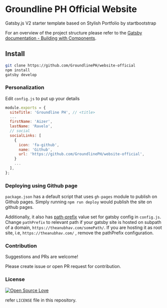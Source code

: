# Groundline PH Official Website

Gatsby.js V2 starter template based on Stylish Portfolio by startbootstrap

For an overview of the project structure please refer to the [Gatsby documentation - Building with Components](https://www.gatsbyjs.org/docs/building-with-components/).

## Install

```sh
git clone https://github.com/GroundlinePH/website-official
npm install
gatsby develop
```

### Personalization

Edit `config.js` to put up your details

```javascript
module.exports = {
  siteTitle: 'Groundline PH', // <title>
  ...
  firstName: 'Aizer',
  lastName: 'Ravelo',
  // social
  socialLinks: [
    {
      icon: 'fa-github',
      name: 'Github',
      url: 'https://github.com/GroundlinePH/website-official',
    }
    ...
  ],
};

```

### Deploying using Github page

`package.json` has a default script that uses `gh-pages` module to publish on Github pages. Simply running `npm run deploy` would publish the site on github pages.

Additionally, it also has [path-prefix](https://www.gatsbyjs.org/docs/path-prefix/) value set for gatsby config in `config.js`. Change `pathPrefix` to relevant path if your gatsby site is hosted on subpath of a domain, `https://theanubhav.com/somePath/`. If you are hosting it as root site, i.e, `https://theanubhav.com/` , remove the pathPrefix configuration.

### Contribution

Suggestions and PRs are welcome!

Please create issue or open PR request for contribution.

### License

[![Open Source Love](https://badges.frapsoft.com/os/mit/mit.svg?v=102)](LICENSE)

refer `LICENSE` file in this repository.
